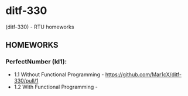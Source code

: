 # ditf-330
(ditf-330) - RTU homeworks
## HOMEWORKS
### PerfectNumber (ld1):
  - 1.1 Without Functional Programming - https://github.com/Mar1cX/ditf-330/pull/1
  - 1.2 With Functional Programming - 
